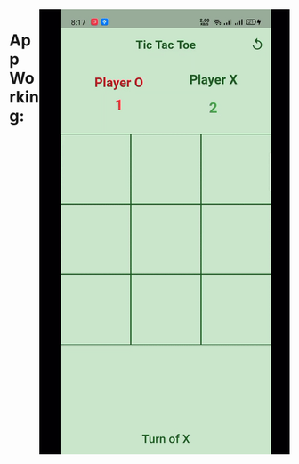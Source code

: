 <img src = "https://github.com/Muazzy/Tictactoe_Flutter/blob/main/screenshots/app-working.gif" align= "right" >
<h1>App Working:</h1>
